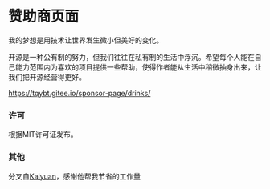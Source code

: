 # 赞助商页面

我的梦想是用技术让世界发生微小但美好的变化。

开源是一种公有制的努力，但我们往往在私有制的生活中浮沉。希望每个人能在自己能力范围内为喜欢的项目提供一些帮助，使得作者能从生活中稍微抽身出来，让我们把开源经营得更好。

https://tqybt.gitee.io/sponsor-page/drinks/

### 许可

根据MIT许可证发布。

### 其他

分叉自[Kaiyuan](https://github.com/Kaiyuan/sponsor-page)，感谢他帮我节省的工作量
